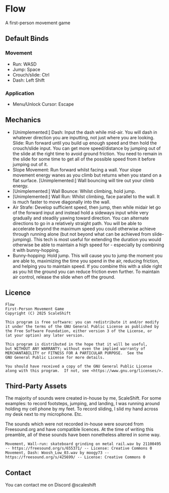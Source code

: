 # Flow
A first-person movement game

## Default Binds  
### Movement
- Run: WASD
- Jump: Space
- Crouch/slide: Ctrl
- Dash: Left Shift
  
### Application  
- Menu/Unlock Cursor: Escape

## Mechanics
- [Unimplemented:] Dash: Input the dash while mid-air. You will dash in whatever direction you are inputting, not just where you are looking.
Slide: Run forward until you build up enough speed and then hold the crouch/slide input. You can get more speed/distance by jumping out of the slide at the right time to avoid ground friction. You need to remain in the slide for some time to get all of the possible speed from it before jumping out of it.
- Slope Movement: Run forward whilst facing a wall. Your slope movement energy wanes as you climb but returns when you stand on a flat surface. [Unimplemented:] Wall bouncing will tire out your climb energy.
- [Unimplemented:] Wall Bounce: Whilst climbing, hold jump.
- [Unimplemented:] Wall Run: Whilst climbing, face parallel to the wall. It is much faster to move diagonally into the wall.
- Air Strafe: Develop sufficient speed, then jump, then while midair let go of the forward input and instead hold a sideways input while very gradually and steadily yawing toward direction. You can alternate directions to go in a relatively straight path. You will be able to accelerate beyond the maximum speed you could otherwise achieve through running alone (but not beyond what can be achieved from slide-jumping). This tech is most useful for extending the duration you would otherwise be able to maintain a high speed for - especially by combining it with bunny-hopping.
- Bunny-hopping: Hold jump. This will cause you to jump the moment you are able to, maximizing the time you spend in the air, reducing friction, and helping you to maintain speed. If you combine this with a slide right as you hit the ground you can reduce friction even further. To maintain air control, release the slide when off the ground.

## Licence  
    Flow
    First-Person Movement Game
    Copyright (C) 2025 ScaleShift

    This program is free software: you can redistribute it and/or modify
    it under the terms of the GNU General Public License as published by
    the Free Software Foundation, either version 3 of the License, or
    (at your option) any later version.

    This program is distributed in the hope that it will be useful,
    but WITHOUT ANY WARRANTY; without even the implied warranty of
    MERCHANTABILITY or FITNESS FOR A PARTICULAR PURPOSE.  See the
    GNU General Public License for more details.

    You should have received a copy of the GNU General Public License
    along with this program.  If not, see <https://www.gnu.org/licenses/>.

## Third-Party Assets
The majority of sounds were created in-house by me, ScaleShift. For some examples: to record footsteps, jumping, and landing, I was running around holding my cell phone by my feet. To record sliding, I slid my hand across my desk next to my microphone. Etc.

The sounds which were not recorded in-house were sourced from Freesound.org and have compatible licences. At the time of writing this preamble, all of these sounds have been nonetheless altered in some way.

    Movement, Wall-run: skateboard grinding on metal rail.wav by 21100495 -- https://freesound.org/s/655371/ -- License: Creative Commons 0
    Movement, Dash: Woosh_Low_03.wav by moogy73 -- https://freesound.org/s/425699/ -- License: Creative Commons 0

## Contact
You can contact me on Discord @scaleshift